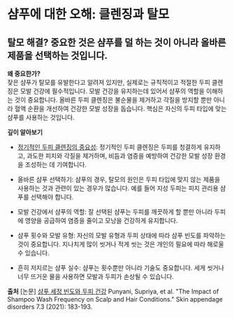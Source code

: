 ﻿# 샴푸에 대한 오해: 클렌징과 탈모  
## 탈모 해결? 중요한 것은 샴푸를 덜 하는 것이 아니라 올바른 제품을 선택하는 것입니다.  
  
**왜 중요한가?**  
잦은 샴푸가 탈모를 유발한다고 알려져 있지만, 실제로는 규칙적이고 적절한 두피 클렌징은 모발 건강에 필수적입니다. 모발 건강을 유지하는데 있어서 샴푸의 역할을 이해하는 것이 중요합니다. 올바른 두피 클렌징은 불순물을 제거하고 각질을 방지할 뿐만 아니라 혈액 순환을 개선하여 건강한 모발 성장을 돕습니다. 핵심은 자신의 두피 타입에 맞는 샴푸를 사용하는 것입니다.  
  
**깊이 알아보기**  

 - [정기적인 두피 클렌징의 중요성](https://frontier-three.vercel.app/kr/m04/m0402/m040203): 정기적인 두피 클렌징은 두피를 청결하게 유지하고, 과도한 피지와 각질을 제거하며, 비듬과 염증을 예방하여 건강한 모발 성장 환경을 조성하는 데 기여합니다.  
  
 - 올바른 샴푸 선택하기: 샴푸의 경우, 탈모의 원인은 두피 타입에 맞지 않는 제품을 사용하는 것과 관련이 있는 경우가 많습니다. 예를 들어 지성 두피는 피지 관리용 샴푸를 선택해야 합니다.  
  
 - 모발 건강에서 샴푸의 역할: 잘 선택된 샴푸는 두피를 깨끗하게 할 뿐만 아니라 두피에 영양을 공급하여 염증을 줄이고 모낭을 건강하게 유지합니다.  
  
 - 샴푸 횟수와 모발 유형: 자신의 모발 유형과 두피 상태에 따라 샴푸 빈도를 파악하는 것이 중요합니다. 지나치게 많이 씻거나 적게 씻는 것은 개인의 필요에 따라 해로울 수 있습니다.  
  
 - 흔히 저지르는 샴푸 실수: 샴푸는 횟수뿐만 아니라 기술도 중요합니다. 세게 씻거나 너무 뜨거운 물을 사용하면 모발과 두피가 손상될 수 있습니다.
 
**출처**
[논문] [샴푸 세정 빈도와 두피 건강](https://frontier-three.vercel.app/kr/m04/m0407/m040710) Punyani, Supriya, et al. "The Impact of Shampoo Wash Frequency on Scalp and Hair Conditions." Skin appendage disorders 7.3 (2021): 183-193.
<!--stackedit_data:
eyJoaXN0b3J5IjpbLTE1NDA0MzQ1OTcsLTgxNzU4ODA3Ml19
-->